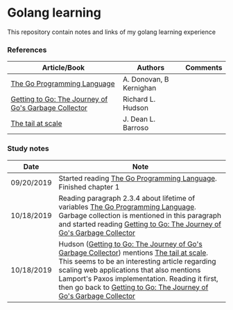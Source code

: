 # Golang learning

This repository contain notes and links of my golang learning experience

### References
|Article/Book| Authors |  Comments 
|--|--|--|
|[The Go Programming Language](https://github.com/evowilliamson/golang-learning/blob/master/resources/The%20go%20programming%20language%20(personal%20copy).pdf)|A. Donovan, B Kernighan|
|[Getting to Go: The Journey of Go's Garbage Collector](https://blog.golang.org/ismmkeynote) | Richard L. Hudson |
|[The tail at scale](https://github.com/evowilliamson/golang-learning/blob/master/resources/The%20tail%20at%20scale%20-%20Dean.pdf) | J. Dean L. Barroso |

### Study notes
|Date| Note |
|--|--|
|09/20/2019|Started reading [The Go Programming Language](https://github.com/evowilliamson/golang-learning/blob/master/resources/The%20go%20programming%20language%20(personal%20copy).pdf). Finished chapter 1|
|10/18/2019|Reading paragraph 2.3.4 about lifetime of variables [The Go Programming Language](https://github.com/evowilliamson/golang-learning/blob/master/resources/The%20go%20programming%20language%20(personal%20copy).pdf). Garbage collection is mentioned in this paragraph and started reading [Getting to Go: The Journey of Go's Garbage Collector](https://blog.golang.org/ismmkeynote)|
|10/18/2019| Hudson ([Getting to Go: The Journey of Go's Garbage Collector](https://blog.golang.org/ismmkeynote)) mentions [The tail at scale](https://github.com/evowilliamson/golang-learning/blob/master/resources/The%20tail%20at%20scale%20-%20Dean.pdf). This seems to be an interesting article regarding scaling web applications that also mentions Lamport's Paxos implementation. Reading it first, then go back to [Getting to Go: The Journey of Go's Garbage Collector](https://blog.golang.org/ismmkeynote)

<!--stackedit_data:
eyJoaXN0b3J5IjpbMTk5MjYzMTc2Miw2NzE2MDM1MjksLTE1Nj
k4MjQzNDQsLTE1MjAwODYwMiwtODgwNjg2Njk5LDE4NDM5ODQy
OTEsMTg5ODgzODg3M119
-->